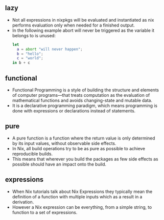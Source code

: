 ## lazy

  - Not all expressions in nixpkgs will be evaluated and instantiated
    as nix performs evaluation only when needed for a finished output.
  - In the following example
    abort will never be triggered
    as the variable it belongs to is unused:
    ```nix
    let
      a = abort "will never happen";
      b = "hello";
      c = "world";
    in b + c
    ```

## functional

  - Functional Programming
    is a style of building the structure and elements
    of computer programs—that treats computation
    as the evaluation of mathematical functions
    and avoids changing-state and mutable data.
  - It is a declarative programming paradigm,
    which means programming is done
    with expressions or declarations instead of statements.

## pure

  - A pure function
    is a function where the return value
    is only determined by its input values,
    without observable side effects.
  - In Nix,
    all build operations
    try to be as pure as possible
    to achieve reproducible builds.
  - This means that wherever you build the packages
    as few side effects as possible should have an impact onto the build.

## expressions

  - When Nix tutorials talk about Nix Expressions
    they typically mean the definition
    of a function with multiple inputs
    which as a result in a derivation.
  - However a Nix expression can be everything,
    from a simple string,
    to function to a set of expressions.
